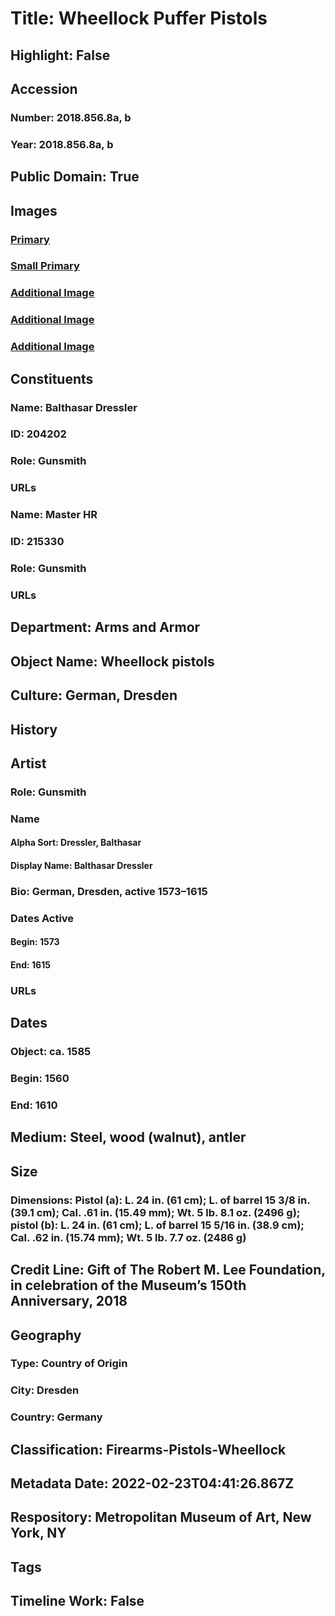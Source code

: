 # Title: Wheellock Puffer Pistols
## Highlight: False
## Accession
### Number: 2018.856.8a, b
### Year: 2018.856.8a, b
## Public Domain: True
## Images
### [Primary](https://images.metmuseum.org/CRDImages/aa/original/DP-17852-001.jpg)
### [Small Primary](https://images.metmuseum.org/CRDImages/aa/web-large/DP-17852-001.jpg)
### [Additional Image](https://images.metmuseum.org/CRDImages/aa/original/DP-17852-002.jpg)
### [Additional Image](https://images.metmuseum.org/CRDImages/aa/original/LC-2018_856_8a-002.jpg)
### [Additional Image](https://images.metmuseum.org/CRDImages/aa/original/LC-2018_856_8b-004.jpg)
## Constituents
### Name: Balthasar Dressler
### ID: 204202
### Role: Gunsmith
### URLs
### Name: Master HR
### ID: 215330
### Role: Gunsmith
### URLs
## Department: Arms and Armor
## Object Name: Wheellock pistols
## Culture: German, Dresden
## History
## Artist
### Role: Gunsmith
### Name
#### Alpha Sort: Dressler, Balthasar
#### Display Name: Balthasar Dressler
### Bio: German, Dresden, active 1573–1615
### Dates Active
#### Begin: 1573
#### End: 1615
### URLs
## Dates
### Object: ca. 1585
### Begin: 1560
### End: 1610
## Medium: Steel, wood (walnut), antler
## Size
### Dimensions: Pistol (a): L. 24 in. (61 cm); L. of barrel 15 3/8 in. (39.1 cm); Cal. .61 in. (15.49 mm); Wt. 5 lb. 8.1 oz. (2496 g); pistol (b): L. 24 in. (61 cm); L. of barrel 15 5/16 in. (38.9 cm); Cal. .62 in. (15.74 mm); Wt. 5 lb. 7.7 oz. (2486 g)
## Credit Line: Gift of The Robert M. Lee Foundation, in celebration of the Museum’s 150th Anniversary, 2018
## Geography
### Type: Country of Origin
### City: Dresden
### Country: Germany
## Classification: Firearms-Pistols-Wheellock
## Metadata Date: 2022-02-23T04:41:26.867Z
## Respository: Metropolitan Museum of Art, New York, NY
## Tags
## Timeline Work: False